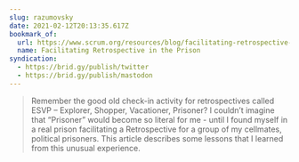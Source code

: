 ```yaml
---
slug: razumovsky
date: 2021-02-12T20:13:35.617Z
bookmark_of:
  url: https://www.scrum.org/resources/blog/facilitating-retrospective-prison
  name: Facilitating Retrospective in the Prison
syndication:
  - https://brid.gy/publish/twitter
  - https://brid.gy/publish/mastodon
---
```

> Remember the good old check-in activity for retrospectives called ESVP – Explorer, Shopper, Vacationer, Prisoner? I couldn’t imagine that “Prisoner” would become so literal for me - until I found myself in a real prison facilitating a Retrospective for a group of my cellmates, political prisoners. This article describes some lessons that I learned from this unusual experience.